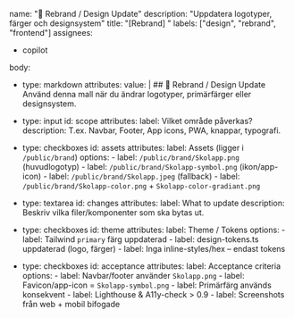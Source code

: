 name: "🎨 Rebrand / Design Update"
description: "Uppdatera logotyper, färger och designsystem"
title: "[Rebrand] "
labels: ["design", "rebrand", "frontend"]
assignees:
  - copilot

body:
  - type: markdown
    attributes:
      value: |
        ## 🎨 Rebrand / Design Update
        Använd denna mall när du ändrar logotyper, primärfärger eller designsystem.

  - type: input
    id: scope
    attributes:
      label: Vilket område påverkas?
      description: T.ex. Navbar, Footer, App icons, PWA, knappar, typografi.

  - type: checkboxes
    id: assets
    attributes:
      label: Assets (ligger i `/public/brand`)
      options:
        - label: `/public/brand/Skolapp.png` (huvudlogotyp)
        - label: `/public/brand/Skolapp-symbol.png` (ikon/app-icon)
        - label: `/public/brand/Skolapp.jpeg` (fallback)
        - label: `/public/brand/Skolapp-color.png` + `Skolapp-color-gradiant.png`

  - type: textarea
    id: changes
    attributes:
      label: What to update
      description: Beskriv vilka filer/komponenter som ska bytas ut.

  - type: checkboxes
    id: theme
    attributes:
      label: Theme / Tokens
      options:
        - label: Tailwind `primary` färg uppdaterad
        - label: design-tokens.ts uppdaterad (logo, färger)
        - label: Inga inline-styles/hex – endast tokens

  - type: checkboxes
    id: acceptance
    attributes:
      label: Acceptance criteria
      options:
        - label: Navbar/footer använder `Skolapp.png`
        - label: Favicon/app-icon = `Skolapp-symbol.png`
        - label: Primärfärg används konsekvent
        - label: Lighthouse & A11y-check > 0.9
        - label: Screenshots från web + mobil bifogade
